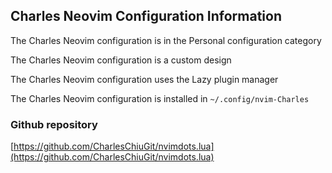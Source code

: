 ## Charles Neovim Configuration Information

The Charles Neovim configuration is in the Personal configuration category

The Charles Neovim configuration is a custom design

The Charles Neovim configuration uses the Lazy plugin manager

The Charles Neovim configuration is installed in `~/.config/nvim-Charles`

### Github repository

[https://github.com/CharlesChiuGit/nvimdots.lua](https://github.com/CharlesChiuGit/nvimdots.lua)


